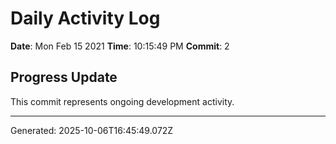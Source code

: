 # Daily Activity Log

**Date**: Mon Feb 15 2021
**Time**: 10:15:49 PM
**Commit**: 2

## Progress Update

This commit represents ongoing development activity.

---
Generated: 2025-10-06T16:45:49.072Z
